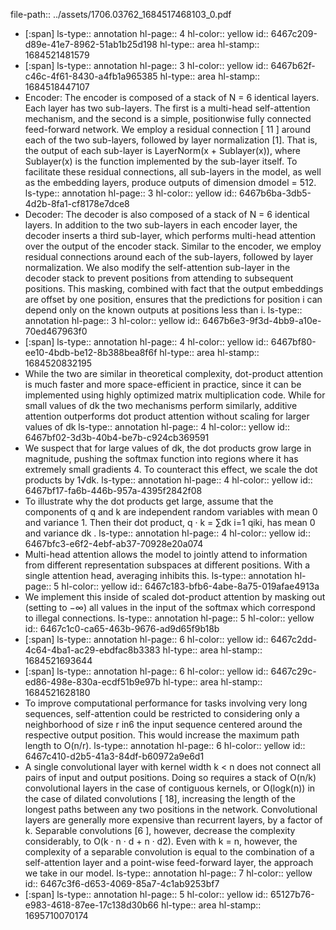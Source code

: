 file-path:: ../assets/1706.03762_1684517468103_0.pdf

- [:span]
  ls-type:: annotation
  hl-page:: 4
  hl-color:: yellow
  id:: 6467c209-d89e-41e7-8962-51ab1b25d198
  hl-type:: area
  hl-stamp:: 1684521481579
- [:span]
  ls-type:: annotation
  hl-page:: 3
  hl-color:: yellow
  id:: 6467b62f-c46c-4f61-8430-a4fb1a965385
  hl-type:: area
  hl-stamp:: 1684518447107
- Encoder: The encoder is composed of a stack of N = 6 identical layers. Each layer has two sub-layers. The first is a multi-head self-attention mechanism, and the second is a simple, positionwise fully connected feed-forward network. We employ a residual connection [ 11 ] around each of the two sub-layers, followed by layer normalization [1]. That is, the output of each sub-layer is LayerNorm(x + Sublayer(x)), where Sublayer(x) is the function implemented by the sub-layer itself. To facilitate these residual connections, all sub-layers in the model, as well as the embedding layers, produce outputs of dimension dmodel = 512.
  ls-type:: annotation
  hl-page:: 3
  hl-color:: yellow
  id:: 6467b6ba-3db5-4d2b-8fa1-cf8178e7dce8
- Decoder: The decoder is also composed of a stack of N = 6 identical layers. In addition to the two sub-layers in each encoder layer, the decoder inserts a third sub-layer, which performs multi-head attention over the output of the encoder stack. Similar to the encoder, we employ residual connections around each of the sub-layers, followed by layer normalization. We also modify the self-attention sub-layer in the decoder stack to prevent positions from attending to subsequent positions. This masking, combined with fact that the output embeddings are offset by one position, ensures that the predictions for position i can depend only on the known outputs at positions less than i.
  ls-type:: annotation
  hl-page:: 3
  hl-color:: yellow
  id:: 6467b6e3-9f3d-4bb9-a10e-70ed467963f0
- [:span]
  ls-type:: annotation
  hl-page:: 4
  hl-color:: yellow
  id:: 6467bf80-ee10-4bdb-be12-8b388bea8f6f
  hl-type:: area
  hl-stamp:: 1684520832195
- While the two are similar in theoretical complexity, dot-product attention is much faster and more space-efficient in practice, since it can be implemented using highly optimized matrix multiplication code. While for small values of dk the two mechanisms perform similarly, additive attention outperforms dot product attention without scaling for larger values of dk
  ls-type:: annotation
  hl-page:: 4
  hl-color:: yellow
  id:: 6467bf02-3d3b-40b4-be7b-c924cb369591
- We suspect that for large values of dk, the dot products grow large in magnitude, pushing the softmax function into regions where it has extremely small gradients 4. To counteract this effect, we scale the dot products by 1√dk.
  ls-type:: annotation
  hl-page:: 4
  hl-color:: yellow
  id:: 6467bf17-fa6b-446b-957a-4395f2842f08
- To illustrate why the dot products get large, assume that the components of q and k are independent random variables with mean 0 and variance 1. Then their dot product, q · k = ∑dk i=1 qiki, has mean 0 and variance dk .
  ls-type:: annotation
  hl-page:: 4
  hl-color:: yellow
  id:: 6467bfc3-e6f2-4ebf-ab37-70928e20a074
- Multi-head attention allows the model to jointly attend to information from different representation subspaces at different positions. With a single attention head, averaging inhibits this.
  ls-type:: annotation
  hl-page:: 5
  hl-color:: yellow
  id:: 6467c183-bfb6-4abe-8a75-019afae4913a
- We implement this inside of scaled dot-product attention by masking out (setting to −∞) all values in the input of the softmax which correspond to illegal connections.
  ls-type:: annotation
  hl-page:: 5
  hl-color:: yellow
  id:: 6467c1c0-ca65-463b-9676-ad9d65f9b18b
- [:span]
  ls-type:: annotation
  hl-page:: 6
  hl-color:: yellow
  id:: 6467c2dd-4c64-4ba1-ac29-ebdfac8b3383
  hl-type:: area
  hl-stamp:: 1684521693644
- [:span]
  ls-type:: annotation
  hl-page:: 6
  hl-color:: yellow
  id:: 6467c29c-ed86-498e-830a-ecdf51b9e97b
  hl-type:: area
  hl-stamp:: 1684521628180
- To improve computational performance for tasks involving very long sequences, self-attention could be restricted to considering only a neighborhood of size r in6 the input sequence centered around the respective output position. This would increase the maximum path length to O(n/r). 
  ls-type:: annotation
  hl-page:: 6
  hl-color:: yellow
  id:: 6467c410-d2b5-41a3-84df-b60972a9e6d1
- A single convolutional layer with kernel width k < n does not connect all pairs of input and output positions. Doing so requires a stack of O(n/k) convolutional layers in the case of contiguous kernels, or O(logk(n)) in the case of dilated convolutions [ 18], increasing the length of the longest paths between any two positions in the network. Convolutional layers are generally more expensive than recurrent layers, by a factor of k. Separable convolutions [6 ], however, decrease the complexity considerably, to O(k · n · d + n · d2). Even with k = n, however, the complexity of a separable convolution is equal to the combination of a self-attention layer and a point-wise feed-forward layer, the approach we take in our model.
  ls-type:: annotation
  hl-page:: 7
  hl-color:: yellow
  id:: 6467c3f6-d653-4069-85a7-4c1ab9253bf7
- [:span]
  ls-type:: annotation
  hl-page:: 5
  hl-color:: yellow
  id:: 65127b76-e983-4618-87ee-17c138d30b66
  hl-type:: area
  hl-stamp:: 1695710070174